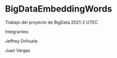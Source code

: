 # BigDataEmbeddingWords

Trabajo del proyecto de BigData 2021-2  UTEC

Integrantes:

Jeffrey Orihuela

Juan Vargas
